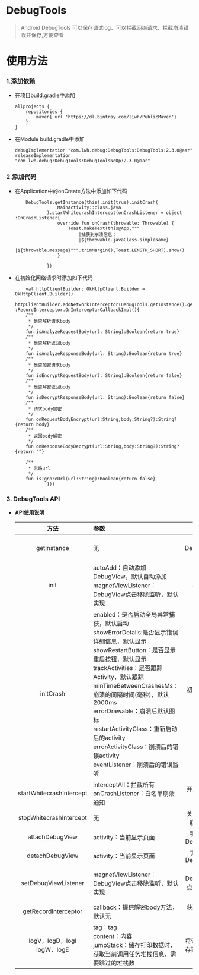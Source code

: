 # DebugTools
> Android DebugTools
> 可以保存调试log、可以拦截网络请求、拦截崩溃错误并保存,方便查看

# 使用方法

### 1.添加依赖

* 在项目build.gradle中添加
    ```
    allprojects {
        repositories {
            maven{ url 'https://dl.bintray.com/liwh/PublicMaven'}
        }
    }
    ```
* 在Module build.gradle中添加
    ```
    debugImplementation "com.lwh.debug:DebugTools:DebugTools:2.3.0@aar"
    releaseImplementation "com.lwh.debug:DebugTools:DebugToolsNoOp:2.3.0@aar"
    ```

### 2.添加代码

* 在Application中的onCreate方法中添加如下代码
    ```
        DebugTools.getInstance(this).init(true).initCrash(
                    MainActivity::class.java
                ).startWhitecrashIntercept(onCrashListener = object :OnCrashListener{
                    override fun onCrash(throwable: Throwable) {
                        Toast.makeText(this@App,"""
                            |捕获到崩溃信息：
                            |${throwable.javaClass.simpleName}
                            |${throwable.message}""".trimMargin(),Toast.LENGTH_SHORT).show()
                    }
        
                })
    ```
    
* 在初始化网络请求时添加如下代码
    
    ```
        val httpClientBuilder: OkHttpClient.Builder = OkHttpClient.Builder()
        httpClientBuilder.addNetworkInterceptor(DebugTools.getInstance().getRecordInterceptor(object :RecordInterceptor.OnInterceptorCallbackImpl(){
        /**
         * 是否解析请求body
         */
        fun isAnalyzeRequestBody(url: String):Boolean{return true}
        /**
         * 是否解析返回body
         */
        fun isAnalyzeResponseBody(url: String):Boolean{return true}
        /**
         * 是否加密请求body
         */
        fun isEncryptRequestBody(url: String):Boolean{return false}
        /**
         * 是否解密返回body
         */
        fun isDecryptResponseBody(url: String):Boolean{return false}
        /**
         * 请求body加密
         */
        fun onRequestBodyEncrypt(url:String,body:String?):String?{return body}
        /**
         * 返回body解密
         */
        fun onResponseBodyDecrypt(url:String,body:String?):String?{return ""}

        /**
         * 忽略url
         */
        fun isIgnoreUrl(url:String):Boolean{return false}
                }))
    ```

### 3. DebugTools API

* **API使用说明** 

  |方法|参数|说明|
  |:---:|:---|:---:|
  |getInstance|无|获取DebugTools实例|
  |init|autoAdd：自动添加DebugView，默认自动添加<br>magnetViewListener：DebugView点击移除监听，默认实现|初始化|
  |initCrash|enabled：是否启动全局异常捕获，默认启动<br>showErrorDetails:是否显示错误详细信息，默认显示<br>showRestartButton：是否显示重启按钮，默认显示<br>trackActivities：是否跟踪Activity，默认跟踪<br>minTimeBetweenCrashesMs：崩溃的间隔时间(毫秒)，默认2000ms<br>errorDrawable：崩溃后默认图标<br>restartActivityClass：重新启动后的activity<br>errorActivityClass：崩溃后的错误activity<br>eventListener：崩溃后的错误监听|初始化异常捕获|
  |startWhitecrashIntercept|interceptAll：拦截所有<br>onCrashListener：白名单崩溃通知|开启白名单拦截|
  |stopWhitecrashIntercept|无|关闭白名单崩溃拦截|
  |attachDebugView|activity：当前显示页面|手动添加DebugView|
  |detachDebugView|activity：当前显示页面|手动移除DebugView|
  |setDebugViewListener|magnetViewListener：DebugView点击移除监听，默认实现|设置DebugView点击移除监听|
  |getRecordInterceptor|callback：提供解密body方法，默认无|获取网络拦截器|
  |logV，logD，logI<br>logW，logE|tag：tag<br>content：内容<br>jumpStack：储存打印数据时，获取当前调用任务堆栈信息，需要跳过的堆栈数|将调试log保存到log列表|
